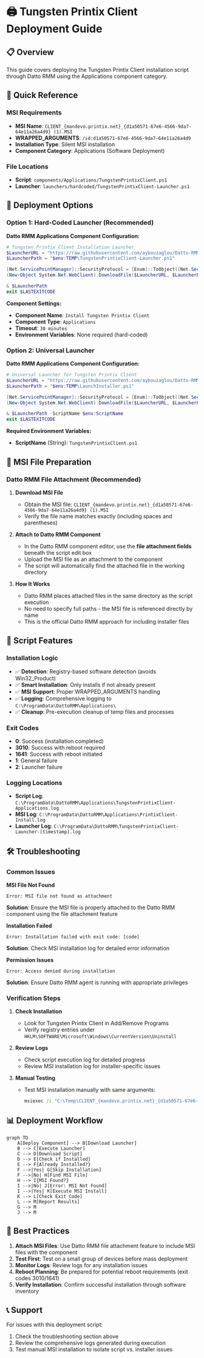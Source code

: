 # 🖨️ Tungsten Printix Client Deployment Guide

## 📋 Overview

This guide covers deploying the Tungsten Printix Client installation script through Datto RMM using the Applications component category.

## 🎯 Quick Reference

### **MSI Requirements**
- **MSI Name**: `CLIENT_{mandevo.printix.net}_{d1a50571-67e6-4566-9da7-64e11a26a4d9} (1).MSI`
- **WRAPPED_ARGUMENTS**: `/id:d1a50571-67e6-4566-9da7-64e11a26a4d9`
- **Installation Type**: Silent MSI installation
- **Component Category**: Applications (Software Deployment)

### **File Locations**
- **Script**: `components/Applications/TungstenPrintixClient.ps1`
- **Launcher**: `launchers/hardcoded/TungstenPrintixClient-Launcher.ps1`

## 🚀 Deployment Options

### **Option 1: Hard-Coded Launcher (Recommended)**

**Datto RMM Applications Component Configuration:**

```powershell
# Tungsten Printix Client Installation Launcher
$LauncherURL = "https://raw.githubusercontent.com/aybouzaglou/Datto-RMM-Powershell-Scripts/main/launchers/hardcoded/TungstenPrintixClient-Launcher.ps1"
$LauncherPath = "$env:TEMP\TungstenPrintixClient-Launcher.ps1"

[Net.ServicePointManager]::SecurityProtocol = [Enum]::ToObject([Net.SecurityProtocolType], 3072)
(New-Object System.Net.WebClient).DownloadFile($LauncherURL, $LauncherPath)

& $LauncherPath
exit $LASTEXITCODE
```

**Component Settings:**
- **Component Name**: `Install Tungsten Printix Client`
- **Component Type**: `Applications`
- **Timeout**: `30 minutes`
- **Environment Variables**: None required (hard-coded)

### **Option 2: Universal Launcher**

**Datto RMM Applications Component Configuration:**

```powershell
# Universal Launcher for Tungsten Printix Client
$LauncherURL = "https://raw.githubusercontent.com/aybouzaglou/Datto-RMM-Powershell-Scripts/main/launchers/LaunchInstaller.ps1"
$LauncherPath = "$env:TEMP\LaunchInstaller.ps1"

[Net.ServicePointManager]::SecurityProtocol = [Enum]::ToObject([Net.SecurityProtocolType], 3072)
(New-Object System.Net.WebClient).DownloadFile($LauncherURL, $LauncherPath)

& $LauncherPath -ScriptName $env:ScriptName
exit $LASTEXITCODE
```

**Required Environment Variables:**
- **ScriptName** (String): `TungstenPrintixClient.ps1`

## 📁 MSI File Preparation

### **Datto RMM File Attachment (Recommended)**

1. **Download MSI File**
   - Obtain the MSI file: `CLIENT_{mandevo.printix.net}_{d1a50571-67e6-4566-9da7-64e11a26a4d9} (1).MSI`
   - Verify the file name matches exactly (including spaces and parentheses)

2. **Attach to Datto RMM Component**
   - In the Datto RMM component editor, use the **file attachment fields** beneath the script edit box
   - Upload the MSI file as an attachment to the component
   - The script will automatically find the attached file in the working directory

3. **How It Works**
   - Datto RMM places attached files in the same directory as the script execution
   - No need to specify full paths - the MSI file is referenced directly by name
   - This is the official Datto RMM approach for including installer files

## 🔧 Script Features

### **Installation Logic**
- ✅ **Detection**: Registry-based software detection (avoids Win32_Product)
- ✅ **Smart Installation**: Only installs if not already present
- ✅ **MSI Support**: Proper WRAPPED_ARGUMENTS handling
- ✅ **Logging**: Comprehensive logging to `C:\ProgramData\DattoRMM\Applications\`
- ✅ **Cleanup**: Pre-execution cleanup of temp files and processes

### **Exit Codes**
- **0**: Success (installation completed)
- **3010**: Success with reboot required
- **1641**: Success with reboot initiated
- **1**: General failure
- **2**: Launcher failure

### **Logging Locations**
- **Script Log**: `C:\ProgramData\DattoRMM\Applications\TungstenPrintixClient-Applications.log`
- **MSI Log**: `C:\ProgramData\DattoRMM\Applications\PrintixClient-Install.log`
- **Launcher Log**: `C:\ProgramData\DattoRMM\TungstenPrintixClient-Launcher-[timestamp].log`

## 🛠️ Troubleshooting

### **Common Issues**

**MSI File Not Found**
```
Error: MSI file not found as attachment
```
**Solution**: Ensure the MSI file is properly attached to the Datto RMM component using the file attachment feature

**Installation Failed**
```
Error: Installation failed with exit code: [code]
```
**Solution**: Check MSI installation log for detailed error information

**Permission Issues**
```
Error: Access denied during installation
```
**Solution**: Ensure Datto RMM agent is running with appropriate privileges

### **Verification Steps**

1. **Check Installation**
   - Look for Tungsten Printix Client in Add/Remove Programs
   - Verify registry entries under `HKLM\SOFTWARE\Microsoft\Windows\CurrentVersion\Uninstall`

2. **Review Logs**
   - Check script execution log for detailed progress
   - Review MSI installation log for installer-specific issues

3. **Manual Testing**
   - Test MSI installation manually with same arguments:
     ```cmd
     msiexec /i "C:\Temp\CLIENT_{mandevo.printix.net}_{d1a50571-67e6-4566-9da7-64e11a26a4d9} (1).MSI" /quiet WRAPPED_ARGUMENTS="/id:d1a50571-67e6-4566-9da7-64e11a26a4d9"
     ```

## 📊 Deployment Workflow

```mermaid
graph TD
    A[Deploy Component] --> B[Download Launcher]
    B --> C[Execute Launcher]
    C --> D[Download Script]
    D --> E[Check if Installed]
    E --> F{Already Installed?}
    F -->|Yes| G[Skip Installation]
    F -->|No| H[Find MSI File]
    H --> I{MSI Found?}
    I -->|No| J[Error: MSI Not Found]
    I -->|Yes| K[Execute MSI Install]
    K --> L[Check Exit Code]
    L --> M[Report Results]
    G --> M
    J --> M
```

## 🎯 Best Practices

1. **Attach MSI Files**: Use Datto RMM file attachment feature to include MSI files with the component
2. **Test First**: Test on a small group of devices before mass deployment
3. **Monitor Logs**: Review logs for any installation issues
4. **Reboot Planning**: Be prepared for potential reboot requirements (exit codes 3010/1641)
5. **Verify Installation**: Confirm successful installation through software inventory

## 📞 Support

For issues with this deployment script:
1. Check the troubleshooting section above
2. Review the comprehensive logs generated during execution
3. Test manual MSI installation to isolate script vs. installer issues
